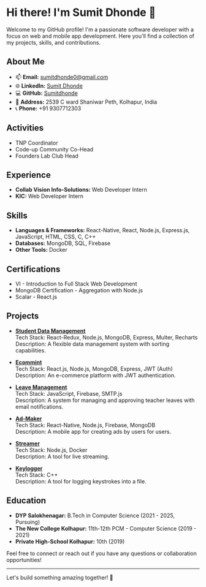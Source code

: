# Hi there! I'm Sumit Dhonde 👋

Welcome to my GitHub profile! I'm a passionate software developer with a focus on web and mobile app development. Here you'll find a collection of my projects, skills, and contributions. 

## About Me

- 📫 **Email:** [sumitdhonde0@gmail.com](mailto:sumitdhonde0@gmail.com)
- 🌐 **LinkedIn:** [Sumit Dhonde](https://www.linkedin.com/in/sumit-dhonde/)
- 💻 **GitHub:** [Sumitdhonde](https://github.com/Sumitdhonde)
- 📍 **Address:** 2539 C ward Shaniwar Peth, Kolhapur, India
- 📞 **Phone:** +91 9307712303

## Activities

- TNP Coordinator
- Code-up Community Co-Head
- Founders Lab Club Head

## Experience

- **Collab Vision Info-Solutions:** Web Developer Intern
- **KIC:** Web Developer Intern

## Skills

- **Languages & Frameworks:** React-Native, React, Node.js, Express.js, JavaScript, HTML, CSS, C, C++
- **Databases:** MongoDB, SQL, Firebase
- **Other Tools:** Docker

## Certifications

- VI - Introduction to Full Stack Web Development
- MongoDB Certification - Aggregation with Node.js
- Scalar - React.js

## Projects

- **[Student Data Management](https://github.com/mytvDor/AllAboutStudent)**  
  Tech Stack: React-Redux, Node.js, MongoDB, Express, Multer, Recharts  
  Description: A flexible data management system with sorting capabilities.

- **[Ecommint](https://github.com/mytvDor/ecomintcomplete)**  
  Tech Stack: React.js, Node.js, MongoDB, Express, JWT (Auth)  
  Description: An e-commerce platform with JWT authentication.

- **[Leave Management](https://github.com/Sumitdhonde/leave-app)**  
  Tech Stack: JavaScript, Firebase, SMTP.js  
  Description: A system for managing and approving teacher leaves with email notifications.

- **[Ad-Maker](https://github.com/mytvDor/Admaker)**  
  Tech Stack: React-Native, Node.js, Firebase, MongoDB  
  Description: A mobile app for creating ads by users for users.

- **[Streamer](https://github.com/mytvDor/Streamer)**  
  Tech Stack: Node.js, Docker  
  Description: A tool for live streaming.

- **[Keylogger](https://github.com/Sumitdhonde/key-logger)**  
  Tech Stack: C++  
  Description: A tool for logging keystrokes into a file.

## Education

- **DYP Salokhenagar:** B.Tech in Computer Science (2021 - 2025, Pursuing)
- **The New College Kolhapur:** 11th-12th PCM - Computer Science (2019 - 2021)
- **Private High-School Kolhapur:** 10th (2019)

Feel free to connect or reach out if you have any questions or collaboration opportunities!

---

Let's build something amazing together! 🚀
